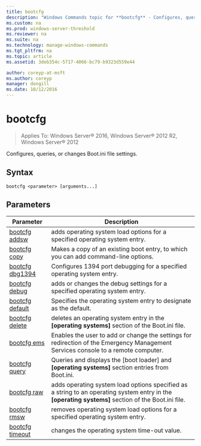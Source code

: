 ```yaml
---
title: bootcfg
description: "Windows Commands topic for **bootcfg** - Configures, queries, or changes Boot.ini file settings."
ms.custom: na
ms.prod: windows-server-threshold
ms.reviewer: na
ms.suite: na
ms.technology: manage-windows-commands
ms.tgt_pltfrm: na
ms.topic: article
ms.assetid: 3deb354c-5717-4066-bc79-b9323d559e44

author: coreyp-at-msft
ms.author: coreyp
manager: dongill
ms.date: 10/12/2016
---
```

# bootcfg

>Applies To: Windows Server&reg; 2016, Windows Server&reg; 2012 R2, Windows Server&reg; 2012

Configures, queries, or changes Boot.ini file settings.  
## Syntax  
```  
bootcfg <parameter> [arguments...]  
```  
## Parameters  
|Parameter|Description|  
|-------|--------|  
|[bootcfg addsw](bootcfg-addsw.md)|adds operating system load options for a specified operating system entry.|  
|[bootcfg copy](bootcfg-copy.md)|Makes a copy of an existing boot entry, to which you can add command-line options.|  
|[bootcfg dbg1394](bootcfg-dbg1394.md)|Configures 1394 port debugging for a specified operating system entry.|  
|[bootcfg debug](bootcfg-debug.md)|adds or changes the debug settings for a specified operating system entry.|  
|[bootcfg default](bootcfg-default.md)|Specifies the operating system entry to designate as the default.|  
|[bootcfg delete](bootcfg-delete.md)|deletes an operating system entry in the **[operating systems]** section of the Boot.ini file.|  
|[bootcfg ems](bootcfg-ems.md)|Enables the user to add or change the settings for redirection of the Emergency Management Services console to a remote computer.|  
|[bootcfg query](bootcfg-query.md)|Queries and displays the [boot loader] and **[operating systems]** section entries from Boot.ini.|  
|[bootcfg raw](bootcfg-raw.md)|adds operating system load options specified as a string to an operating system entry in the **[operating systems]** section of the Boot.ini file.|  
|[bootcfg rmsw](bootcfg-rmsw.md)|removes operating system load options for a specified operating system entry.|  
|[bootcfg timeout](bootcfg-timeout.md)|changes the operating system time-out value.|  
